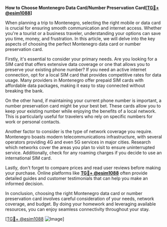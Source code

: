 **How to Choose Montenegro Data Card/Number Preservation Card[[TG💪+ @esim1088](https://t.me/s/esim1088)]**

When planning a trip to Montenegro, selecting the right mobile or data card is crucial for ensuring smooth communication and internet access. Whether you're a tourist or a business traveler, understanding your options can save you time, money, and frustration. In this article, we will delve into the key aspects of choosing the perfect Montenegro data card or number preservation card.

Firstly, it's essential to consider your primary needs. Are you looking for a SIM card that offers extensive data coverage or one that allows you to preserve your existing phone number? If you need an active internet connection, opt for a local SIM card that provides competitive rates for data usage. Many providers in Montenegro offer prepaid SIM cards with affordable data packages, making it easy to stay connected without breaking the bank.

On the other hand, if maintaining your current phone number is important, a number preservation card might be your best bet. These cards allow you to keep your existing number while enjoying the benefits of a local network. This is particularly useful for travelers who rely on specific numbers for work or personal contacts.

Another factor to consider is the type of network coverage you require. Montenegro boasts modern telecommunications infrastructure, with several operators providing 4G and even 5G services in major cities. Research which networks cover the areas you plan to visit to ensure uninterrupted service. Additionally, check for any roaming charges if you decide to use an international SIM card.

Lastly, don't forget to compare prices and read user reviews before making your purchase. Online platforms like **[TG💪+ @esim1088](https://t.me/s/esim1088)** often provide detailed guides and customer testimonials that can help you make an informed decision.

In conclusion, choosing the right Montenegro data card or number preservation card involves careful consideration of your needs, network coverage, and budget. By doing your homework and leveraging available resources, you can enjoy seamless connectivity throughout your stay.

[[TG💪+ @esim1088](https://t.me/s/esim1088) ![Image](https://i.postimg.cc/Y0z9fWf4/image.png)]